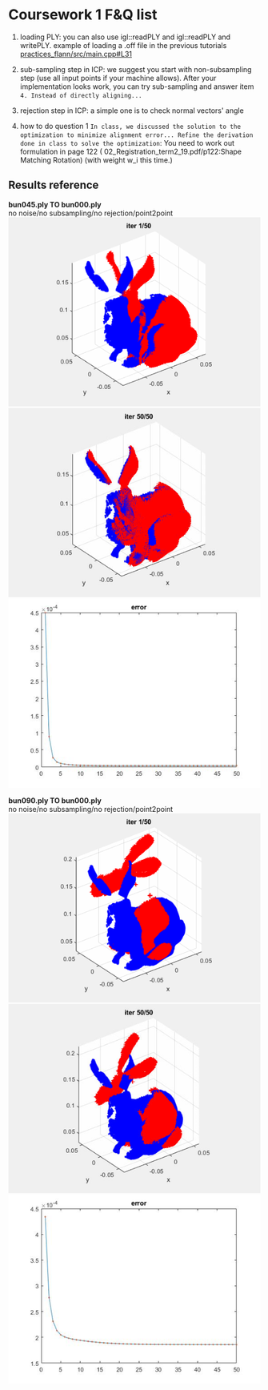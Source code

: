 # Coursework 1 F&Q list


1. loading PLY: you can also use igl::readPLY and igl::readPLY and writePLY.
example of loading a .off file in the previous tutorials
[practices_flann/src/main.cpp#L31](https://github.com/smartgeometry-ucl/compM080-compGV18-2019/blob/master/tutorial_002/cpp/practices_flann/src/main.cpp#L31)

2. sub-sampling step in ICP: we suggest you start with non-subsampling step (use all input points if your machine allows). After your implementation looks work, you can try sub-sampling and answer item `4. Instead of directly aligning...` 

3. rejection step in ICP: a simple one is to check normal vectors' angle

4. how to do question 1 `In class, we discussed the solution to the optimization to minimize alignment error... Refine the derivation done in class to solve the optimization`: 
   You need to work out formulation in page 122 ( 02_Registration_term2_19.pdf/p122:Shape Matching Rotation) (with weight w_i this time.)

## Results reference

**bun045.ply TO bun000.ply**  
no noise/no subsampling/no rejection/point2point  
![Image](/course_work_1/imgs/45_to_00.gif)
![Image](/course_work_1/imgs/45_to_00_fin.jpg) 
![Image](/course_work_1/imgs/45_to_00_err.jpg)  


**bun090.ply TO bun000.ply**  
no noise/no subsampling/no rejection/point2point  
![Image](/course_work_1/imgs/90_to_00.gif)
![Image](/course_work_1/imgs/90_to_00_fin.jpg) 
![Image](/course_work_1/imgs/90_to_00_err.jpg)

